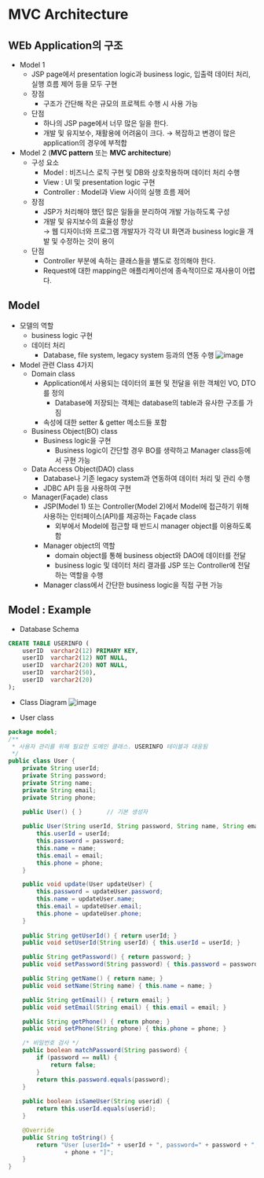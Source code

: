 # MVC Architecture
## WEb Application의 구조
- Model 1
  - JSP page에서 presentation logic과 business logic, 입출력 데이터 처리, 실행 흐름 제어 등을 모두 구현
  - 장점
    - 구조가 간단해 작은 규모의 프로젝트 수행 시 사용 가능
  - 단점
    - 하나의 JSP page에서 너무 많은 일을 한다.
    - 개발 및 유지보수, 재활용에 어려움이 크다. → 복잡하고 변경이 많은 application의 경우에 부적합
- Model 2 (**MVC pattern** 또는 **MVC architecture**)
  - 구성 요소
    - Model : 비즈니스 로직 구현 및 DB와 상호작용하며 데이터 처리 수행
    - View : UI 및 presentation logic 구현
    - Controller : Model과 View 사이의 실행 흐름 제어
  - 장점
    - JSP가 처리해야 했던 많은 일들을 분리하여 개발 가능하도록 구성
    - 개발 및 유지보수의 효율성 향상  
      → 웹 디자이너와 프로그램 개발자가 각각 UI 화면과 business logic을 개발 및 수정하는 것이 용이
  - 단점
    - Controller 부분에 속하는 클래스들을 별도로 정의해야 한다.
    - Request에 대한 mapping은 애플리케이션에 종속적이므로 재사용이 어렵다.

## Model
- 모델의 역할
  - business logic 구현
  - 데이터 처리
    - Database, file system, legacy system 등과의 연동 수행
    ![image](https://user-images.githubusercontent.com/50271884/68205786-79217780-000e-11ea-88aa-3550cc094018.png)  
- Model 관련 Class 4가지
  - Domain class
    - Application에서 사용되는 데이터의 표현 및 전달을 위한 객체인 VO, DTO를 정의
      - Database에 저장되는 객체는 database의 table과 유사한 구조를 가짐
    - 속성에 대한 setter & getter 메소드들 포함
  - Business Object(BO) class
    - Business logic을 구현
      - Business logic이 간단할 경우 BO를 생략하고 Manager class등에서 구현 가능
  - Data Access Object(DAO) class
    - Database나 기존 legacy system과 연동하여 데이터 처리 및 관리 수행
    - JDBC API 등을 사용하여 구현
  - Manager(Façade) class
    - JSP(Model 1) 또는 Controller(Model 2)에서 Model에 접근하기 위해 사용하는 인터페이스(API)를 제공하는 Façade class
      - 외부에서 Model에 접근할 때 반드시 manager object를 이용하도록 함
    - Manager object의 역할
      - domain object를 통해 business object와 DAO에 데이터를 전달
      - business logic 및 데이터 처리 결과를 JSP 또는 Controller에 전달하는 역할을 수행
    - Manager class에서 간단한 business logic을 직접 구현 가능

## Model : Example
- Database Schema
```sql
CREATE TABLE USERINFO (
    userID  varchar2(12) PRIMARY KEY,
    userID  varchar2(12) NOT NULL,
    userID  varchar2(20) NOT NULL,
    userID  varchar2(50),
    userID  varchar2(20)
);
```
- Class Diagram
![image](https://user-images.githubusercontent.com/50271884/68206467-192bd080-0010-11ea-82a9-2f884568d280.png)  
  
- User class
```java
package model;
/**
 * 사용자 관리를 위해 필요한 도메인 클래스. USERINFO 테이블과 대응됨
 */
public class User {
	private String userId;
	private String password;
	private String name;
	private String email;
	private String phone;

	public User() { }		// 기본 생성자
	
	public User(String userId, String password, String name, String email, String phone) {
		this.userId = userId;
		this.password = password;
		this.name = name;
		this.email = email;
		this.phone = phone;
	}

	public void update(User updateUser) {
        this.password = updateUser.password;
        this.name = updateUser.name;
        this.email = updateUser.email;
        this.phone = updateUser.phone;
    }
	
	public String getUserId() { return userId; }
	public void setUserId(String userId) { this.userId = userId; }

	public String getPassword() { return password; }
	public void setPassword(String password) { this.password = password; }

	public String getName() { return name; }
	public void setName(String name) { this.name = name; }

	public String getEmail() { return email; }
	public void setEmail(String email) { this.email = email; }

	public String getPhone() { return phone; }
	public void setPhone(String phone) { this.phone = phone; }

	/* 비밀번호 검사 */
	public boolean matchPassword(String password) {
		if (password == null) {
			return false;
		}
		return this.password.equals(password);
	}
	
	public boolean isSameUser(String userid) {
        return this.userId.equals(userid);
    }

	@Override
	public String toString() {
		return "User [userId=" + userId + ", password=" + password + ", name=" + name + ", email=" + email + ", phone="
				+ phone + "]";
	}	
}
```
